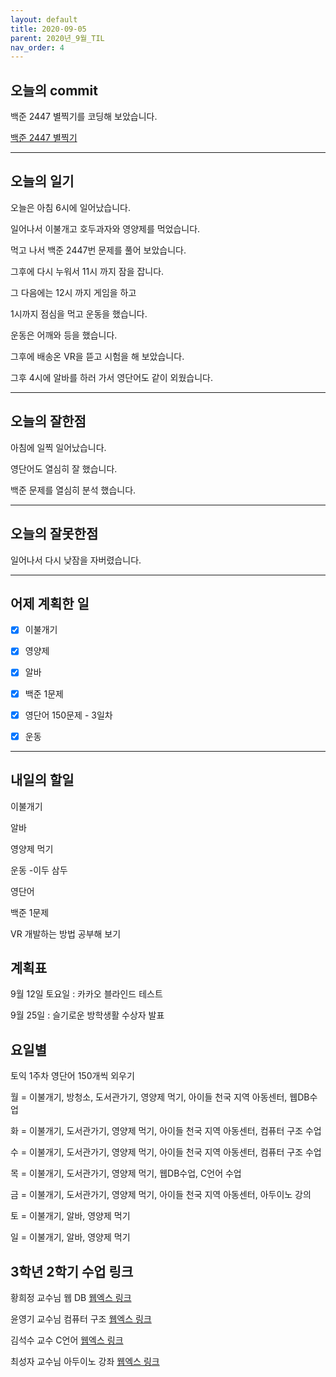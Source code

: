 ```yaml
---
layout: default
title: 2020-09-05
parent: 2020년_9월_TIL
nav_order: 4
---
```


## 오늘의 commit

백준 2447 별찍기를 코딩해 보았습니다.

[백준 2447 별찍기](https://c0dewave.github.io/docs/6-Algorithm/011-baaek2447/)

---

## 오늘의 일기

오늘은 아침 6시에 일어났습니다.

일어나서 이불개고 호두과자와 영양제를 먹었습니다.

먹고 나서 백준 2447번 문제를 풀어 보았습니다.

그후에 다시 누워서 11시 까지 잠을 잡니다.

그 다음에는 12시 까지 게임을 하고

1시까지 점심을 먹고 운동을 했습니다.

운동은 어깨와 등을 했습니다.

그후에 배송온 VR을 뜯고 시험을 해 보았습니다.

그후 4시에 알바를 하러 가서 영단어도 같이 외웠습니다.

---

## 오늘의 잘한점

아침에 일찍 일어났습니다.

영단어도 열심히 잘 했습니다.

백준 문제를 열심히 분석 했습니다.

---

## 오늘의 잘못한점

일어나서 다시 낮잠을 자버렸습니다.

---

## 어제 계획한 일

- [X] 이불개기

- [X] 영양제

- [X] 알바

- [X] 백준 1문제

- [X] 영단어 150문제 - 3일차

- [X] 운동

---

## 내일의 할일

이불개기

알바

영양제 먹기

운동 -이두 삼두

영단어

백준 1문제

VR 개발하는 방법 공부해 보기

## 계획표

9월 12일 토요일 : 카카오 블라인드 테스트

9월 25일 : 슬기로운 방학생활 수상자 발표

## 요일별

토익 1주차 영단어 150개씩 외우기

월 = 이불개기, 방청소, 도서관가기, 영양제 먹기, 아이들 천국 지역 아동센터, 웹DB수업

화 = 이불개기, 도서관가기, 영양제 먹기, 아이들 천국 지역 아동센터, 컴퓨터 구조 수업

수 = 이불개기, 도서관가기, 영양제 먹기, 아이들 천국 지역 아동센터, 컴퓨터 구조 수업

목 = 이불개기, 도서관가기, 영양제 먹기, 웹DB수업, C언어 수업

금 = 이불개기, 도서관가기, 영양제 먹기, 아이들 천국 지역 아동센터, 아두이노 강의

토 = 이불개기, 알바, 영양제 먹기

일 = 이불개기, 알바, 영양제 먹기

## 3학년 2학기 수업 링크

황희정 교수님 웹 DB [웹엑스 링크](https://gachon.webex.com/meet/hwanghj)

윤영기 교수님 컴퓨터 구조 [웹엑스 링크](http://gachon.webex.com/meet/ykyoon)

김석수 교수 C언어 [웹엑스 링크](http://gachon.webex.com/meet/sskim)

최성자 교수님 아두이노 강좌 [웹엑스 링크](https://gachon.webex.com/meet/artchoi0g)